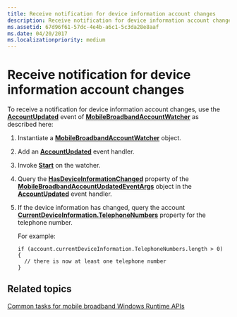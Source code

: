 ```yaml
---
title: Receive notification for device information account changes
description: Receive notification for device information account changes
ms.assetid: 67d96f61-57dc-4e4b-a6c1-5c3da28e8aaf
ms.date: 04/20/2017
ms.localizationpriority: medium
---
```


# Receive notification for device information account changes


To receive a notification for device information account changes, use the [**AccountUpdated**](https://msdn.microsoft.com/library/windows/apps/hh770601) event of [**MobileBroadbandAccountWatcher**](https://msdn.microsoft.com/library/windows/apps/hh770597) as described here:

1.  Instantiate a [**MobileBroadbandAccountWatcher**](https://msdn.microsoft.com/library/windows/apps/hh770597) object.

2.  Add an [**AccountUpdated**](https://msdn.microsoft.com/library/windows/apps/hh770601) event handler.

3.  Invoke [**Start**](https://msdn.microsoft.com/library/windows/apps/hh770604) on the watcher.

4.  Query the [**HasDeviceInformationChanged**](https://msdn.microsoft.com/library/windows/apps/hh770594) property of the [**MobileBroadbandAccountUpdatedEventArgs**](https://msdn.microsoft.com/library/windows/apps/hh770593) object in the [**AccountUpdated**](https://msdn.microsoft.com/library/windows/apps/hh770601) event handler.

5.  If the device information has changed, query the account [**CurrentDeviceInformation.TelephoneNumbers**](https://msdn.microsoft.com/library/windows/apps/br207373) property for the telephone number.

    For example:

    ``` syntax
    if (account.currentDeviceInformation.TelephoneNumbers.length > 0)
    {
      // there is now at least one telephone number
    }
    ```

## <span id="related_topics"></span>Related topics


[Common tasks for mobile broadband Windows Runtime APIs](common-tasks-for-mobile-broadband-windows-runtime-apis.md)

 

 






